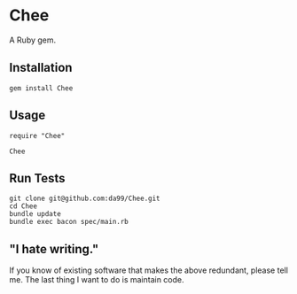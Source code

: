 
Chee
================

A Ruby gem.

Installation
------------

    gem install Chee

Usage
------

    require "Chee"
    
    Chee


Run Tests
---------

    git clone git@github.com:da99/Chee.git
    cd Chee
    bundle update
    bundle exec bacon spec/main.rb

"I hate writing."
-----------------------------

If you know of existing software that makes the above redundant,
please tell me. The last thing I want to do is maintain code.

